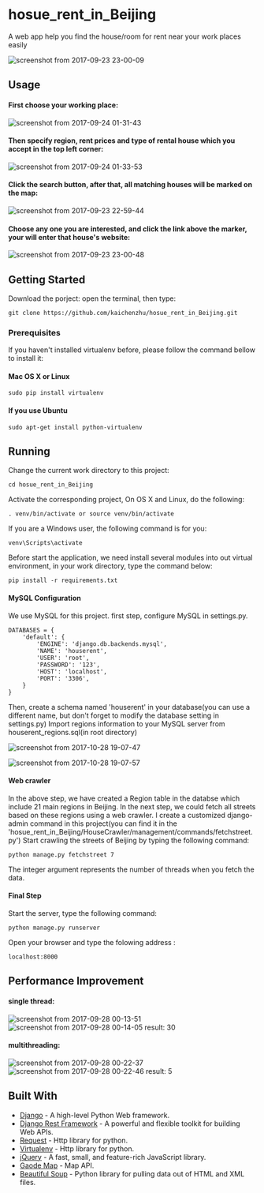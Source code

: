 # hosue_rent_in_Beijing

A web app help you find the house/room for rent near your work places easily

![screenshot from 2017-09-23 23-00-09](https://user-images.githubusercontent.com/19497769/30779966-63161376-a0b4-11e7-91d2-1af1bb807063.png)

## Usage

#### First choose your working place:
![screenshot from 2017-09-24 01-31-43](https://user-images.githubusercontent.com/19497769/30780839-34031416-a0c9-11e7-8052-110280770722.png)

#### Then specify region, rent prices and type of rental house which you accept in the top left corner:
![screenshot from 2017-09-24 01-33-53](https://user-images.githubusercontent.com/19497769/30780842-3404c19e-a0c9-11e7-94b1-4e23c0f709e1.png)

#### Click the search button, after that, all matching houses will be marked on the map:
![screenshot from 2017-09-23 22-59-44](https://user-images.githubusercontent.com/19497769/30779965-630b5062-a0b4-11e7-9ec3-0c67e7aa65eb.png)

#### Choose any one you are interested, and click the link above the marker, your will enter that house's website:
![screenshot from 2017-09-23 23-00-48](https://user-images.githubusercontent.com/19497769/30780841-34038356-a0c9-11e7-8b5c-eed8731e57ef.png)

## Getting Started
Download the porject: open the terminal, then type: 
```
git clone https://github.com/kaichenzhu/hosue_rent_in_Beijing.git
```

### Prerequisites
If you haven't installed virtualenv before, please follow the command bellow to install it:

#### Mac OS X or Linux
```
sudo pip install virtualenv
```

#### If you use Ubuntu
```
sudo apt-get install python-virtualenv
```

## Running
Change the current work directory to this project:
```
cd hosue_rent_in_Beijing
```

Activate the corresponding project, On OS X and Linux, do the following:
```
. venv/bin/activate or source venv/bin/activate
```

If you are a Windows user, the following command is for you:
```
venv\Scripts\activate
```

Before start the application, we need install several modules into out virtual environment, in your work directory, type the command below:
```
pip install -r requirements.txt
```

#### MySQL Configuration
We use MySQL for this project.
first step, configure MySQL in settings.py.
```
DATABASES = {
    'default': {
        'ENGINE': 'django.db.backends.mysql',
        'NAME': 'houserent',
        'USER': 'root',
        'PASSWORD': '123',
        'HOST': 'localhost',
        'PORT': '3306',
    }
}
```
Then, create a schema named 'houserent' in your database(you can use a different name, but don't forget to modify the database setting in settings.py)
Import regions information to your MySQL server from houserent_regions.sql(in root directory)

![screenshot from 2017-10-28 19-07-47](https://user-images.githubusercontent.com/19497769/32140694-1ca4485c-bc27-11e7-80ca-0b40361f2f24.png)

![screenshot from 2017-10-28 19-07-57](https://user-images.githubusercontent.com/19497769/32140695-1dec5222-bc27-11e7-92cd-b9f5ed1a52a9.png)

#### Web crawler
In the above step, we have created a Region table in the databse which include 21 main regions in Beijing.
In the next step, we could fetch all streets based on these regions using a web crawler.
I create a customized django-admin command in this project(you can find it in the 'hosue_rent_in_Beijing/HouseCrawler/management/commands/fetchstreet.py')
Start crawling the streets of Beijing by typing the following command:
```
python manage.py fetchstreet 7
```
The integer argument represents the number of threads when you fetch the data.

#### Final Step
Start the server, type the following command:
```
python manage.py runserver
```

Open your browser and type the folowing address : 
```
localhost:8000 
```

## Performance Improvement
#### single thread:
![screenshot from 2017-09-28 00-13-51](https://user-images.githubusercontent.com/19497769/30954296-7700d906-a3e4-11e7-941f-71006e08f51c.png)
![screenshot from 2017-09-28 00-14-05](https://user-images.githubusercontent.com/19497769/30954298-77193d3e-a3e4-11e7-8889-fffc8c332a33.png)
result: 30

#### multithreading:
![screenshot from 2017-09-28 00-22-37](https://user-images.githubusercontent.com/19497769/30954300-771dfd6a-a3e4-11e7-8f7a-d9f24d9087fd.png)
![screenshot from 2017-09-28 00-22-46](https://user-images.githubusercontent.com/19497769/30954302-7735672a-a3e4-11e7-9ba0-3a1c40bc16ba.png)
result: 5

## Built With
* [Django](https://www.djangoproject.com/) - A high-level Python Web framework.
* [Django Rest Framework](http://www.django-rest-framework.org/) - A powerful and flexible toolkit for building Web APIs.
* [Request](http://www.python-requests.org/en/master/) - Http library for python.
* [Virtualenv](http://www.python-requests.org/en/master/) - Http library for python.
* [jQuery](http://api.jquery.com/) - A fast, small, and feature-rich JavaScript library.
* [Gaode Map](http://lbs.amap.com/api/javascript-api/summary/) - Map API.
* [Beautiful Soup](https://www.crummy.com/software/BeautifulSoup/bs4/doc/) - Python library for pulling data out of HTML and XML files.
